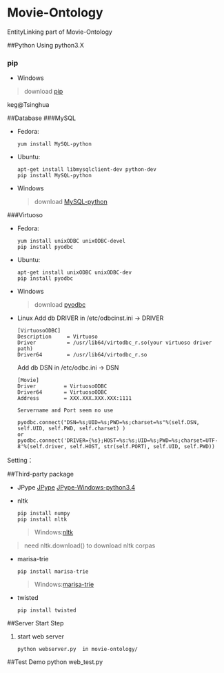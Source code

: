 Movie-Ontology
====================

EntityLinking part of Movie-Ontology

##Python
  Using python3.X
### pip
  * Windows
  > download [pip](http://www.lfd.uci.edu/~gohlke/pythonlibs/#pip)

keg@Tsinghua

##Database
###MySQL
* Fedora:
    ```
    yum install MySQL-python
    ```

* Ubuntu:
    ```
    apt-get install libmysqlclient-dev python-dev
    pip install MySQL-python
    ```
    
* Windows
    > download [MySQL-python](http://www.lfd.uci.edu/~gohlke/pythonlibs/#mysql-python)

###Virtuoso
* Fedora:
    ```
    yum install unixODBC unixODBC-devel
    pip install pyodbc 
    ```

* Ubuntu:
    ```
    apt-get install unixODBC unixODBC-dev
    pip install pyodbc 
    ```
* Windows 
    > download [pyodbc](http://www.lfd.uci.edu/~gohlke/pythonlibs/#pyodbc)

* Linux 
    Add db DRIVER in /etc/odbcinst.ini -> DRIVER
    ```
    [VirtuosoODBC]
    Description     = Virtuoso
    Driver          = /usr/lib64/virtodbc_r.so(your virtuoso driver path)
    Driver64        = /usr/lib64/virtodbc_r.so
    ```
    Add db DSN in /etc/odbc.ini -> DSN
    ```
    [Movie]
    Driver         = VirtuosoODBC
    Driver64       = VirtuosoODBC
    Address        = XXX.XXX.XXX.XXX:1111

    Servername and Port seem no use
    ```

    ```
    pyodbc.connect("DSN=%s;UID=%s;PWD=%s;charset=%s"%(self.DSN, self.UID, self.PWD, self.charset) )
    or
    pyodbc.connect('DRIVER={%s};HOST=%s:%s;UID=%s;PWD=%s;charset=UTF-8'%(self.driver, self.HOST, str(self.PORT), self.UID, self.PWD))
    ```


Setting：

##Third-party package
* JPype
        [JPype](https://pypi.python.org/pypi/JPype1-py3)
        [JPype-Windows-python3.4](https://pypi.python.org/packages/3.4/J/JPype1-py3/JPype1-py3-0.5.5.2.win-amd64-py3.4.exe#md5=b59007749ccc968fd6a944fa8610df48)

* nltk 

    ```
    pip install numpy
    pip install nltk
    ```
    > Windows:[nltk](http://www.lfd.uci.edu/~gohlke/pythonlibs/#nltk)

> need nltk.download() to download nltk corpas

* marisa-trie
    ```
    pip install marisa-trie
    ```
    > Windows:[marisa-trie](http://www.lfd.uci.edu/~gohlke/pythonlibs/#marisa-trie)

* twisted 
    ```
    pip install twisted
    ```

##Server Start Step

1. start web server

    ```
    python webserver.py  in movie-ontology/
    ```
##Test Demo
        python web_test.py
    
